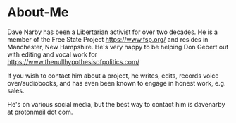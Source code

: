# About-Me
Dave Narby has been a Libertarian activist for over two decades. He is a member of the Free State Project https://www.fsp.org/ and resides in Manchester, New Hampshire. He's very happy to be helping Don Gebert out with editing and vocal work for https://www.thenullhypothesisofpolitics.com/

If you wish to contact him about a project, he writes, edits, records voice over/audiobooks, and has even been known to engage in honest work, e.g. sales.

He's on various social media, but the best way to contact him is davenarby at protonmail dot com.
